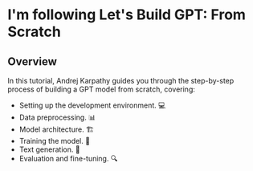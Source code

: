 # I'm following Let's Build GPT: From Scratch
## Overview
In this tutorial, Andrej Karpathy guides you through the step-by-step process of building a GPT model from scratch, covering:

- Setting up the development environment. 💻
- Data preprocessing. 📊
- Model architecture. 🏗️
- Training the model. 🚀
- Text generation. 📝
- Evaluation and fine-tuning. 🔍
